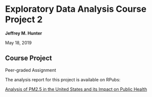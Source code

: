# Exploratory Data Analysis Course Project 2

**Jeffrey M. Hunter**

May 18, 2019

## Course Project

Peer-graded Assignment

The analysis report for this project is available on RPubs:

<a href="http://rpubs.com/OracleJavaNet/498007">Analysis of PM2.5 in the United States and its Impact on Public Health</a>

